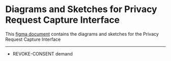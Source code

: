 # Diagrams and Sketches for Privacy Request Capture Interface

This [figma document](https://www.figma.com/file/miUd9PEmLrjut53rwrQViX/Privacy-request-capture-service?node-id=0%3A1) contains the diagrams and sketches for the Privacy Request Capture Interface

--------------------------------------------------------------------------------------------------






- REVOKE-CONSENT demand
